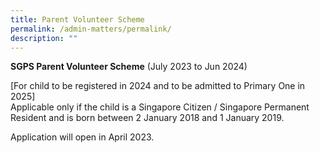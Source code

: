 ```yaml
---
title: Parent Volunteer Scheme
permalink: /admin-matters/permalink/
description: ""
---
```

**SGPS Parent Volunteer Scheme** (July 2023 to Jun 2024)

[For child to be registered in 2024 and to be admitted to Primary One in 2025]
<br>Applicable only if the child is a Singapore Citizen / Singapore Permanent Resident and is born between 2 January 2018 and 1 January 2019. 

Application will open in April 2023.